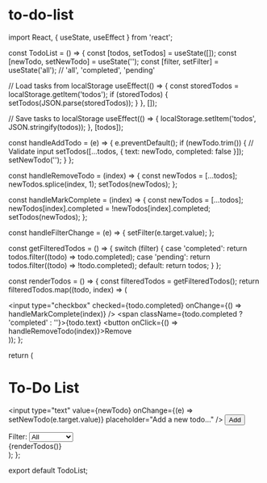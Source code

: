 # to-do-list
import React, { useState, useEffect } from 'react';

const TodoList = () => {
  const [todos, setTodos] = useState([]);
  const [newTodo, setNewTodo] = useState('');
  const [filter, setFilter] = useState('all'); // 'all', 'completed', 'pending'

  // Load tasks from localStorage
  useEffect(() => {
    const storedTodos = localStorage.getItem('todos');
    if (storedTodos) {
      setTodos(JSON.parse(storedTodos));
    }
  }, []);

  // Save tasks to localStorage
  useEffect(() => {
    localStorage.setItem('todos', JSON.stringify(todos));
  }, [todos]);

  const handleAddTodo = (e) => {
    e.preventDefault();
    if (newTodo.trim()) { // Validate input
      setTodos([...todos, { text: newTodo, completed: false }]);
      setNewTodo('');
    }
  };

  const handleRemoveTodo = (index) => {
    const newTodos = [...todos];
    newTodos.splice(index, 1);
    setTodos(newTodos);
  };

  const handleMarkComplete = (index) => {
    const newTodos = [...todos];
    newTodos[index].completed = !newTodos[index].completed;
    setTodos(newTodos);
  };

  const handleFilterChange = (e) => {
    setFilter(e.target.value);
  };

  const getFilteredTodos = () => {
    switch (filter) {
      case 'completed':
        return todos.filter((todo) => todo.completed);
      case 'pending':
        return todos.filter((todo) => !todo.completed);
      default:
        return todos;
    }
  };

  const renderTodos = () => {
    const filteredTodos = getFilteredTodos();
    return filteredTodos.map((todo, index) => (
      <div key={index} className="todo-item">
        <input
          type="checkbox"
          checked={todo.completed}
          onChange={() => handleMarkComplete(index)}
        />
        <span className={todo.completed ? 'completed' : ''}>{todo.text}</span>
        <button onClick={() => handleRemoveTodo(index)}>Remove</button>
      </div>
    ));
  };

  return (
    <div className="todo-list">
      <h1>To-Do List</h1>
      <form onSubmit={handleAddTodo}>
        <input
          type="text"
          value={newTodo}
          onChange={(e) => setNewTodo(e.target.value)}
          placeholder="Add a new todo..."
        />
        <button type="submit">Add</button>
      </form>
      <div>
        Filter:
        <select value={filter} onChange={handleFilterChange}>
          <option value="all">All</option>
          <option value="completed">Completed</option>
          <option value="pending">Pending</option>
        </select>
      </div>
      {renderTodos()}
    </div>
  );
};

export default TodoList;
